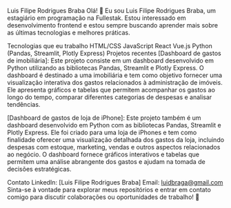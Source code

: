 Luis Filipe Rodrigues Braba
Olá! 👋 Eu sou Luis Filipe Rodrigues Braba, um estagiário em programação na Fullestak. Estou interessado em desenvolvimento frontend e estou sempre buscando aprender mais sobre as últimas tecnologias e melhores práticas.

Tecnologias que eu trabalho
HTML/CSS
JavaScript
React
Vue.js
Python (Pandas, Streamlit, Plotly Express)
Projetos recentes
[Dashboard de gastos de imobiliária]: Este projeto consiste em um dashboard desenvolvido em Python utilizando as bibliotecas Pandas, Streamlit e Plotly Express. O dashboard é destinado a uma imobiliária e tem como objetivo fornecer uma visualização interativa dos gastos relacionados à administração de imóveis. Ele apresenta gráficos e tabelas que permitem acompanhar os gastos ao longo do tempo, comparar diferentes categorias de despesas e analisar tendências.

[Dashboard de gastos de loja de iPhone]: Este projeto também é um dashboard desenvolvido em Python com as bibliotecas Pandas, Streamlit e Plotly Express. Ele foi criado para uma loja de iPhones e tem como finalidade oferecer uma visualização detalhada dos gastos da loja, incluindo despesas com estoque, marketing, vendas e outros aspectos relacionados ao negócio. O dashboard fornece gráficos interativos e tabelas que permitem uma análise abrangente dos gastos e ajudam na tomada de decisões estratégicas.

Contato
LinkedIn: [Luis Filipe Rodrigues Braba]
Email: luidbraga@gmail.com
Sinta-se à vontade para explorar meus repositórios e entrar em contato comigo para discutir colaborações ou oportunidades de trabalho! 🚀

